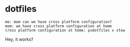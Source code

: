 # dotfiles

```
me: mom can we have cross platform configuration?
mom: we have cross platform configuration at home
cross platform configuration at home: psdotfiles x stow
```

Hey, it works?
